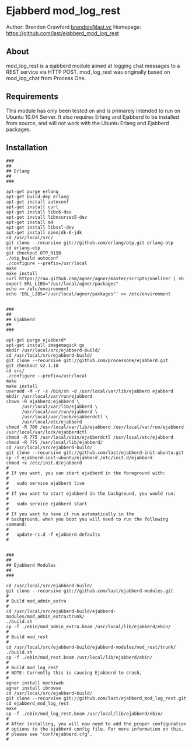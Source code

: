 Ejabberd mod_log_rest
=====================

Author: Brendon Crawford <brendon@last.vc>
Homepage: https://github.com/last/ejabberd_mod_log_rest


About
-----

mod_log_rest is a ejabberd module aimed at logging chat messages
to a REST service via HTTP POST.
mod_log_rest was originally based on mod_log_chat
from Process One.


Requirements
------------

This module has only been tested on and is primarely intended to
run on Ubuntu 10.04 Server. It also requires Erlang and Ejabberd
to be installed from source, and will not work with the Ubuntu
Erlang and Ejabberd packages.


Installation
------------

    ###
    ##
    ## Erlang
    ##
    ###

    apt-get purge erlang
    apt-get build-dep erlang
    apt-get install autoconf
    apt-get install curl
    apt-get install libc6-dev
    apt-get install libncurses5-dev
    apt-get install m4
    apt-get install libssl-dev
    apt-get install openjdk-6-jdk
    cd /usr/local/src/
    git clone --recursive git://github.com/erlang/otp.git erlang-otp
    cd erlang-otp
    git checkout OTP_R15B
    ./otp_build autoconf
    ./configure --prefix=/usr/local
    make
    make install
    curl https://raw.github.com/agner/agner/master/scripts/oneliner | sh
    export ERL_LIBS="/usr/local/agner/packages"
    echo >> /etc/environment
    echo 'ERL_LIBS="/usr/local/agner/packages"' >> /etc/environment
    
    
    ###
    ##
    ## Ejabberd
    ##
    ###

    apt-get purge ejabberd*
    apt-get install imagemagick gs
    mkdir /usr/local/src/ejabberd-build/
    cd /usr/local/src/ejabberd-build/
    git clone --recursive git://github.com/processone/ejabberd.git
    git checkout v2.1.10
    cd src/
    ./configure --prefix=/usr/local
    make
    make install
    useradd -M -r -s /bin/sh -d /usr/local/var/lib/ejabberd ejabberd
    mkdir /usr/local/var/run/ejabberd
    chown -R ejabberd:ejabberd \
          /usr/local/var/lib/ejabberd \
          /usr/local/var/run/ejabberd \
          /usr/local/var/lock/ejabberdctl \
          /usr/local/etc/ejabberd
    chmod -R 700 /usr/local/var/lib/ejabberd /usr/local/var/run/ejabberd /usr/local/var/lock/ejabberdctl
    chmod -R 775 /usr/local/sbin/ejabberdctl /usr/local/etc/ejabberd
    chmod -R 775 /usr/local/lib/ejabberd/
    cd /usr/local/src/ejabberd-build/
    git clone --recursive git://github.com/last/ejabberd-init-ubuntu.git
    cp -f ejabberd-init-ubuntu/ejabberd /etc/init.d/ejabberd
    chmod +x /etc/init.d/ejabberd
    #
    # If you want, you can start ejabberd in the foreground with:
    #
    #   sudo service ejabberd live
    #
    # If you want to start ejabberd in the background, you would run:
    #
    #   sudo service ejabberd start
    #
    # If you want to have it run automatically in the
    # background, when you boot you will need to run the following command:
    #
    #   update-rc.d -f ejabberd defaults
    #

    
    ###
    ##
    ## Ejabberd Modules
    ##
    ###
    
    cd /usr/local/src/ejabberd-build/
    git clone --recursive git://github.com/last/ejabberd-modules.git
    #
    # Build mod_admin_extra
    #
    cd /usr/local/src/ejabberd-build/ejabberd-modules/mod_admin_extra/trunk/
    ./build.sh
    cp -f ./ebin/mod_admin_extra.beam /usr/local/lib/ejabberd/ebin/
    #
    # Build mod_rest
    #
    cd /usr/local/src/ejabberd-build/ejabberd-modules/mod_rest/trunk/
    ./build.sh
    cp -f ./ebin/mod_rest.beam /usr/local/lib/ejabberd/ebin/
    #
    # Build mod_log_rest
    # NOTE: Currently this is causing Ejabberd to crash,
    #
    agner install mochiweb
    agner install ibrowse
    cd /usr/local/src/ejabberd-build/
    git clone --recursive git://github.com/last/ejabberd_mod_log_rest.git
    cd ejabberd_mod_log_rest
    make
    cp -f ./ebin/mod_log_rest.beam /usr/local/lib/ejabberd/ebin/
    #
    # After installing, you will now need to add the proper configuration
    # options to the ejabberd config file. For more information on this,
    # please see "conf/ejabberd.cfg".
    # 

